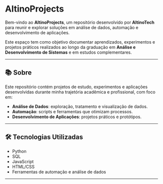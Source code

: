 # AltinoProjects

Bem-vindo ao **AltinoProjects**, um repositório desenvolvido por **AltinoTech** para reunir e explorar soluções em análise de dados, automação e desenvolvimento de aplicações.  

Este espaço tem como objetivo documentar aprendizados, experimentos e projetos práticos realizados ao longo da graduação em **Análise e Desenvolvimento de Sistemas** e em estudos complementares.

---

## 📚 Sobre

Este repositório contém projetos de estudo, experimentos e aplicações desenvolvidas durante minha trajetória acadêmica e profissional, com foco em:

- **Análise de Dados**: exploração, tratamento e visualização de dados.  
- **Automação**: scripts e ferramentas que otimizam processos.  
- **Desenvolvimento de Aplicações**: projetos práticos e protótipos.

---

## 🛠 Tecnologias Utilizadas

- Python  
- SQL  
- JavaScript  
- HTML/CSS  
- Ferramentas de automação e análise de dados  

---

